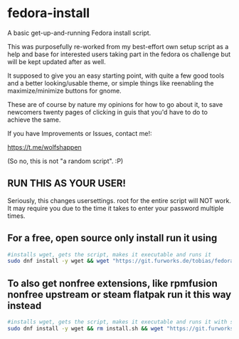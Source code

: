 # fedora-install

A basic get-up-and-running Fedora install script.

This was purposefully re-worked from my best-effort own setup script as a help and base for interested users taking part in the fedora os challenge but will be kept updated after as well.


It supposed to give you an easy starting point, with quite a few good tools and a better looking/usable theme, or simple things like reenabling the maximize/minimize buttons for gnome.

These are of course by nature my opinions for how to go about it, to save newcomers twenty pages of clicking in guis that you'd have to do to achieve the same.

If you have Improvements or Issues, contact me!:

https://t.me/wolfshappen



(So no, this is not "a random script". :P)


## RUN THIS AS YOUR USER!

Seriously, this changes usersettings. root for the entire script will NOT work.
It may require you due to the time it takes to enter your password multiple times.

## For a free, open source only install run it using

``` bash
#installs wget, gets the script, makes it executable and runs it
sudo dnf install -y wget && wget "https://git.furworks.de/tobias/fedora-install/raw/branch/master/install.sh" -O ./install.sh && chmod +x ./install.sh && ./install.sh
```

## To also get nonfree extensions, like rpmfusion nonfree upstream or steam flatpak run it this way instead

``` bash
#installs wget, gets the script, makes it executable and runs it with steam and nonfree repos added for things like nvidia drivers
sudo dnf install -y wget && rm install.sh && wget "https://git.furworks.de/tobias/fedora-install/raw/branch/master/install.sh" -O install.sh && chmod +x ./install.sh && ./install.sh --nonfree --steam
```
